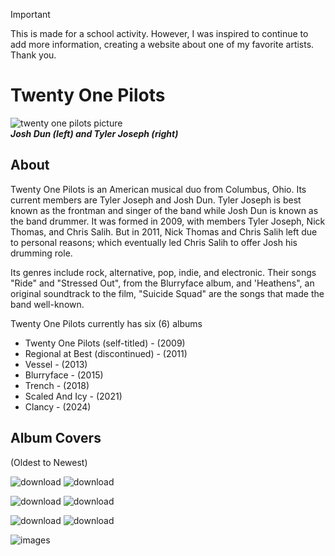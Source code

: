 > [!IMPORTANT]
This is made for a school activity. However, I was inspired to continue to add more information, creating a website about one of my favorite artists. Thank you.

# Twenty One Pilots


![twenty one pilots picture](https://e-cdn-images.dzcdn.net/images/artist/c259fffca57feb4274a932f90392521f/500x500-000000-80-0-0.jpg)      
           ***Josh Dun (left) and Tyler Joseph (right)***

## About
Twenty One Pilots is an American musical duo from Columbus, Ohio. Its current members are Tyler Joseph and Josh Dun. Tyler Joseph is best known as the frontman and singer of the band while Josh Dun is known as the band drummer. It was formed in 2009, with members Tyler Joseph, Nick Thomas, and Chris Salih. But in 2011, Nick Thomas and Chris Salih left due to personal reasons; which eventually led Chris Salih to offer Josh his drumming role.


 Its genres include rock, alternative, pop, indie, and electronic.
Their songs "Ride" and "Stressed Out", from the Blurryface album, and 'Heathens", an original soundtrack to the film, "Suicide Squad" are the songs that made the band well-known.

 Twenty One Pilots currently has six (6) albums
- Twenty One Pilots (self-titled) - (2009)
- Regional at Best (discontinued) - (2011)
- Vessel - (2013)
- Blurryface - (2015)
- Trench - (2018)
- Scaled And Icy - (2021)
- Clancy - (2024)


## Album Covers
(Oldest to Newest)

![download](https://github.com/CH4R4E/CH4R4E.github.io/assets/152353635/ea71f149-11ec-49c2-b69c-8e0d3d9a0b4b) ![download](https://github.com/CH4R4E/CH4R4E.github.io/assets/152353635/19ce8356-3bf0-4a54-8cb1-50899ac48486)

![download](https://github.com/CH4R4E/CH4R4E.github.io/assets/152353635/953d9de8-d271-4d7f-b659-ecfd6c66a287) ![download](https://github.com/CH4R4E/CH4R4E.github.io/assets/152353635/a5bab2d8-4499-402e-a80b-0879824a69f0) 

 ![download](https://github.com/CH4R4E/CH4R4E.github.io/assets/152353635/09da0893-86e4-40af-8dc0-6405e4dc66c7)  ![download](https://github.com/CH4R4E/CH4R4E.github.io/assets/152353635/75440df5-da61-4190-bc5b-ce5e71b32566)   

 ![images](https://github.com/CH4R4E/CH4R4E.github.io/assets/152353635/f9cc51ab-2b7e-4b19-9853-6a69ccfd69f1) 


